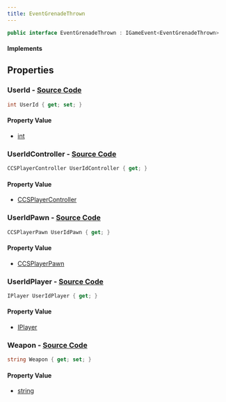 ```yaml
---
title: EventGrenadeThrown
---
```


```csharp
public interface EventGrenadeThrown : IGameEvent<EventGrenadeThrown>
```

#### Implements

## Properties

### **UserId** - [Source Code](https://github.com/swiftly-solution/swiftlys2/blob/main/managed/src/SwiftlyS2.Generated/GameEvents/Interfaces/EventGrenadeThrown.cs#L37)

```csharp
int UserId { get; set; }
```

#### Property Value

- [int](https://learn.microsoft.com/dotnet/api/system.int32)

### **UserIdController** - [Source Code](https://github.com/swiftly-solution/swiftlys2/blob/main/managed/src/SwiftlyS2.Generated/GameEvents/Interfaces/EventGrenadeThrown.cs#L22)

```csharp
CCSPlayerController UserIdController { get; }
```

#### Property Value

- [CCSPlayerController](/docs/api/shared/schemadefinitions/ccsplayercontroller)

### **UserIdPawn** - [Source Code](https://github.com/swiftly-solution/swiftlys2/blob/main/managed/src/SwiftlyS2.Generated/GameEvents/Interfaces/EventGrenadeThrown.cs#L28)

```csharp
CCSPlayerPawn UserIdPawn { get; }
```

#### Property Value

- [CCSPlayerPawn](/docs/api/shared/schemadefinitions/ccsplayerpawn)

### **UserIdPlayer** - [Source Code](https://github.com/swiftly-solution/swiftlys2/blob/main/managed/src/SwiftlyS2.Generated/GameEvents/Interfaces/EventGrenadeThrown.cs#L31)

```csharp
IPlayer UserIdPlayer { get; }
```

#### Property Value

- [IPlayer](/docs/api/shared/players/iplayer)

### **Weapon** - [Source Code](https://github.com/swiftly-solution/swiftlys2/blob/main/managed/src/SwiftlyS2.Generated/GameEvents/Interfaces/EventGrenadeThrown.cs#L44)

```csharp
string Weapon { get; set; }
```

#### Property Value

- [string](https://learn.microsoft.com/dotnet/api/system.string)

